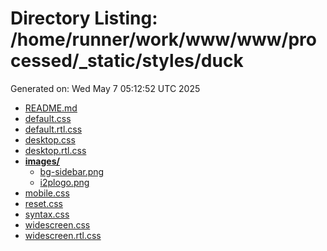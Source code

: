 # Directory Listing: /home/runner/work/www/www/processed/_static/styles/duck
Generated on: Wed May  7 05:12:52 UTC 2025

- [README.md](README.md)
- [default.css](default.css)
- [default.rtl.css](default.rtl.css)
- [desktop.css](desktop.css)
- [desktop.rtl.css](desktop.rtl.css)
- **[images/](images/)**
  - [bg-sidebar.png](images/bg-sidebar.png)
  - [i2plogo.png](images/i2plogo.png)
- [mobile.css](mobile.css)
- [reset.css](reset.css)
- [syntax.css](syntax.css)
- [widescreen.css](widescreen.css)
- [widescreen.rtl.css](widescreen.rtl.css)
